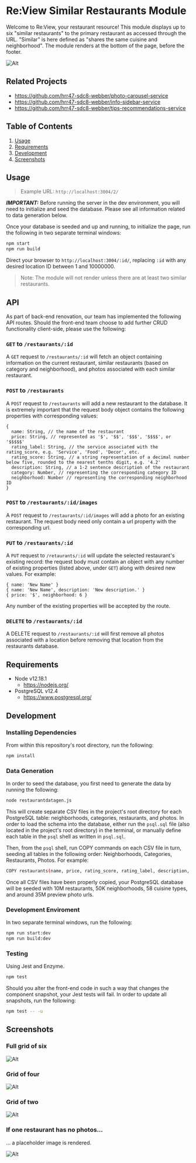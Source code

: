 # Re:View Similar Restaurants Module
Welcome to Re:View, your restaurant resource! This module displays up to six "similar restaurants" to the primary restaurant as accessed through the URL. "Similar" is here defined as "shares the same cuisine and neighborhood". The module renders at the bottom of the page, before the footer.

![Alt ](/screenshots/similar-grid-6.png?raw=true "Similar restaurants full grid of six")

## Related Projects
  - https://github.com/hrr47-sdc8-webber/photo-carousel-service
  - https://github.com/hrr47-sdc8-webber/info-sidebar-service
  - https://github.com/hrr47-sdc8-webber/tips-recommendations-service

## Table of Contents
1. [Usage](#Usage)
2. [Requirements](#Requirements)
3. [Development](#Development)
4. [Screenshots](#Screenshots)

## Usage
> Example URL: ```http://localhost:3004/2/```

_**IMPORTANT:**_ Before running the server in the dev environment, you will need to initialize and seed the database. Please see all information related to data generation below.

Once your database is seeded and up and running, to initialize the page, run the following in two separate terminal windows:

```sh
npm start
npm run build
```

Direct your browser to ```http://localhost:3004/:id/```, replacing ```:id``` with any desired location ID between 1 and 10000000. 

> Note: The module will not render unless there are at least two similar restaurants.

## API

As part of back-end renovation, our team has implemented the following API routes. Should the front-end team choose to add further CRUD functionality client-side, please use the following:

### ```GET``` to ```/restaurants/:id```

A ```GET``` request to ```/restaurants/:id``` will fetch an object containing information on the current restaurant, similar restaurants (based on category and neighborhood), and photos associated with each similar restaurant.

### ```POST``` to ```/restaurants```

A ```POST``` request to ```/restaurants``` will add a new restaurant to the database. It is extremely important that the request body object contains the following properties with corresponding values:
```
{
  name: String, // the name of the restaurant
  price: String, // represented as '$', '$$', '$$$', '$$$$', or '$$$$$'
  rating_label: String, // the service associated with the rating_score, e.g. 'Service', 'Food', 'Decor', etc.
  rating_score: String, // a string representation of a decimal number below five, rounded to the nearest tenths digit, e.g. '4.2'
  description: String, // a 1-2 sentence description of the restaurant
  category: Number, // representing the corresponding category ID
  neighborhood: Number // representing the corresponding neighborhood ID
}
```

### ```POST``` to ```/restaurants/:id/images```

A ```POST``` request to ```/restaurants/:id/images``` will add a photo for an existing restaurant. The request body need only contain a url property with the corresponding url.

### ```PUT``` to ```/restaurants/:id```

A ```PUT``` request to ```/retaurants/:id``` will update the selected restaurant's existing record: the request body must contain an object with any number of existing properties (listed above, under ```GET```) along with desired new values. For example:

```
{ name: 'New Name' }
{ name: 'New Name', description: 'New description.' }
{ price: '$', neighborhood: 6 }
```
Any number of the existing properties will be accepted by the route.

### ```DELETE``` to ```/restaurants/:id```

A DELETE request to ```/restaurants/:id``` will first remove all photos associated with a location before removing that location from the restaurants database.


## Requirements
- Node v12.18.1
  - https://nodejs.org/
- PostgreSQL v12.4
  - https://www.postgresql.org/

## Development

### Installing Dependencies
From within this repository's root directory, run the following:
```sh
npm install
```

### Data Generation
In order to seed the database, you first need to generate the data by running the following:
```sh
node restaurantdatagen.js
```
This will create separate CSV files in the project's root directory for each PostgreSQL table: neighborhoods, categories, restaurants, and photos. In order to load the schema into the database, either run the ```psql.sql``` file (also located in the project's root directory) in the terminal, or manually define each table in the ```psql``` shell as written in ```psql.sql```. 

Then, from the ```psql``` shell, run COPY commands on each CSV file in turn, seeding all tables in the following order: Neighborhoods, Categories, Restaurants, Photos. For example:

```sh
COPY restaurants(name, price, rating_score, rating_label, description, category, neighborhood) FROM '/path/to/restaurantdata.csv' DELIMITER '|' CSV HEADER;
```
Once all CSV files have been properly copied, your PostgreSQL database will be seeded with 10M restaurants, 50K neighborhoods, 58 cuisine types, and around 35M preview photo urls.

### Development Enviroment
In two separate terminal windows, run the following:
```sh
npm run start:dev
npm run build:dev
```

### Testing
Using Jest and Enzyme.
```sh
npm test
```
Should you alter the front-end code in such a way that changes the component snapshot, your Jest tests will fail. In order to update all snapshots, run the following:

```sh
npm test -- -u
```

## Screenshots

### Full grid of six

![Alt ](/screenshots/similar-grid-6.png?raw=true "Similar restaurants full grid of six")

### Grid of four

![Alt ](/screenshots/similar-grid-4.png?raw=true "Similar restaurants grid of four")

### Grid of two

![Alt ](/screenshots/similar-grid-2.png?raw=true "Similar restaurants grid of two")

### If one restaurant has no photos...
... a placeholder image is rendered.

![Alt ](/screenshots/similar-with-exception.png?raw=true "One restaurant has no photos")
